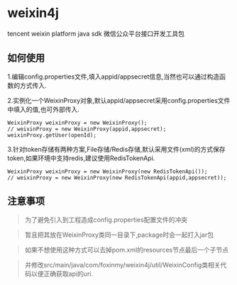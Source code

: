 weixin4j
========

tencent weixin platform java sdk 微信公众平台接口开发工具包

如何使用
--------

1.编辑config.properties文件,填入appid/appsecret信息,当然也可以通过构造函数的方式传入.

2.实例化一个WeixinProxy对象,默认appid/appsecret采用config.properties文件中填入的值,也可外部传入.

    WeixinProxy weixinProxy = new WeixinProxy();
    // weixinProxy = new WeixinProxy(appid,appsecret);
    weixinProxy.getUser(openId);
    
3.针对token存储有两种方案,File存储/Redis存储,默认采用文件(xml)的方式保存token,如果环境中支持redis,建议使用RedisTokenApi.

    WeixinProxy weixinProxy = new WeixinProxy(new RedisTokenApi());
    // weixinProxy = new WeixinProxy(new RedisTokenApi(appid,appsecret));

注意事项
--------
> 为了避免引入到工程造成config.properties配置文件的冲突

> 暂且把其放在WeixinProxy类同一目录下,package时会一起打入jar包

> 如果不想使用这种方式可以去掉pom.xml的resources节点最后一个子节点

> 并修改src/main/java/com/foxinmy/weixin4j/util/WeixinConfig类相关代码以便正确获取api的uri.
